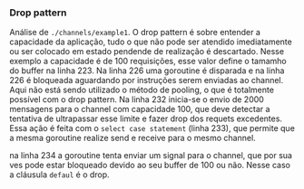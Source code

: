 ### Drop pattern

Análise de `./channels/example1`. O drop pattern é sobre entender a capacidade da aplicação, tudo o que não pode ser atendido imediatamente ou ser colocado em estado pendende de realização é descartado. Nesse exemplo a capacidade é de 100 requisições, esse valor define o tamamho do buffer na linha 223.
Na linha 226 uma goroutine é disparada e na linha 226 é bloqueada aguardando por instruções serem enviadas ao channel. Aqui não está sendo utilizado o método de pooling, o que é totalmente possível com o drop pattern.
Na linha 232 inicia-se o envio de 2000 mensagens para o channel com capacidade 100, que deve detectar a tentativa de ultrapassar esse limite e fazer drop dos requets excedentes. Essa ação é feita com o `select case statement` (linha 233), que permite que a mesma goroutine realize send e receive para o mesmo channel.

na linha 234 a goroutine tenta enviar um signal para o channel, que por sua ves pode estar bloqueado devido ao seu buffer de 100 ou não. Nesse caso a cláusula `defaul` é o drop.